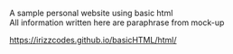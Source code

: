 A sample personal website using basic html    
All information written here are paraphrase from mock-up

https://irizzcodes.github.io/basicHTML/html/
